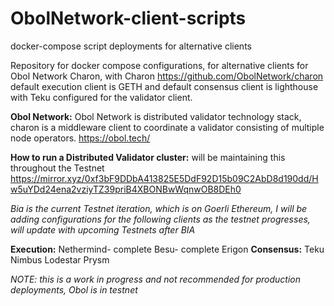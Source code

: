# ObolNetwork-client-scripts
docker-compose script deployments for alternative clients

Repository for docker compose configurations, for alternative clients for Obol Network Charon, with Charon https://github.com/ObolNetwork/charon 
default execution client is GETH and default consensus client is lighthouse with Teku configured for the validator client. 

**Obol Network:** Obol Network is distributed validator technology stack, charon is a middleware client to coordinate a validator consisting of multiple node operators.  https://obol.tech/ 

**How to run a Distributed Validator cluster:** will be maintaining this throughout the Testnet https://mirror.xyz/0xf3bF9DDbA413825E5DdF92D15b09C2AbD8d190dd/Hw5uYDd24ena2vziyTZ39priB4XBONBwWqnwOB8DEh0

*Bia is the current Testnet iteration, which is on Goerli Ethereum, I will be adding configurations for the following clients as the testnet progresses, will update with upcoming Testnets after BIA*

**Execution:**
Nethermind- complete
Besu- complete
Erigon
**Consensus:**
Teku
Nimbus
Lodestar
Prysm

*NOTE: this is a work in progress and not recommended for production deployments, Obol is in testnet* 

